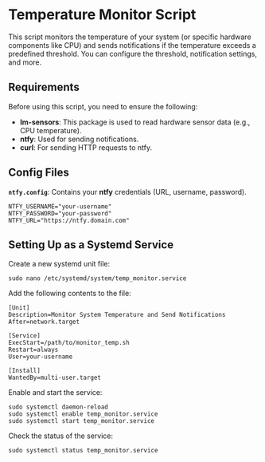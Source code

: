 # Temperature Monitor Script

This script monitors the temperature of your system (or specific hardware components like CPU) and sends notifications if the temperature exceeds a predefined threshold. You can configure the threshold, notification settings, and more.

## Requirements

Before using this script, you need to ensure the following:

- **lm-sensors**: This package is used to read hardware sensor data (e.g., CPU temperature).
- **ntfy**: Used for sending notifications.
- **curl**: For sending HTTP requests to ntfy.

## Config Files

**`ntfy.config`**: Contains your **ntfy** credentials (URL, username, password).
```
NTFY_USERNAME="your-username"
NTFY_PASSWORD="your-password"
NTFY_URL="https://ntfy.domain.com"
```

## Setting Up as a Systemd Service

Create a new systemd unit file:
```
sudo nano /etc/systemd/system/temp_monitor.service
```
Add the following contents to the file:
```
[Unit]
Description=Monitor System Temperature and Send Notifications
After=network.target

[Service]
ExecStart=/path/to/monitor_temp.sh
Restart=always
User=your-username

[Install]
WantedBy=multi-user.target
```
Enable and start the service:
```
sudo systemctl daemon-reload
sudo systemctl enable temp_monitor.service
sudo systemctl start temp_monitor.service
```
Check the status of the service:
```
sudo systemctl status temp_monitor.service
```